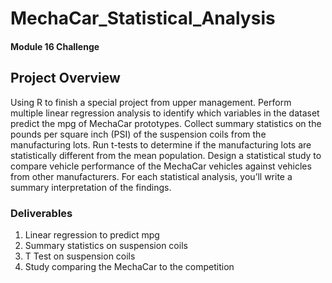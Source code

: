 # MechaCar_Statistical_Analysis
#### Module 16 Challenge

## Project Overview
Using R to finish a special project from upper management. Perform multiple linear regression analysis to identify which variables in the dataset predict the mpg of MechaCar prototypes. Collect summary statistics on the pounds per square inch (PSI) of the suspension coils from the manufacturing lots. Run t-tests to determine if the manufacturing lots are statistically different from the mean population. Design a statistical study to compare vehicle performance of the MechaCar vehicles against vehicles from other manufacturers. For each statistical analysis, you’ll write a summary interpretation of the findings.

### Deliverables
1.	Linear regression to predict mpg
2.	Summary statistics on suspension coils
3.	T Test on suspension coils
4.	Study comparing the MechaCar to the competition
